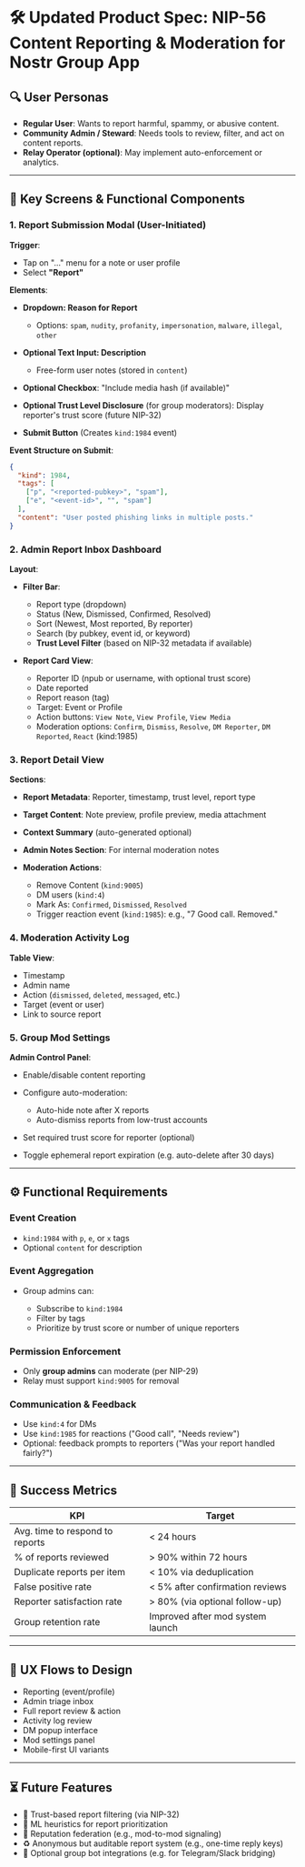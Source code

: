 # 🛠️ Updated Product Spec: NIP-56 Content Reporting & Moderation for Nostr Group App

## 🔍 User Personas

* **Regular User**: Wants to report harmful, spammy, or abusive content.
* **Community Admin / Steward**: Needs tools to review, filter, and act on content reports.
* **Relay Operator (optional)**: May implement auto-enforcement or analytics.

---

## 🧹 Key Screens & Functional Components

### 1. **Report Submission Modal** (User-Initiated)

**Trigger**:

* Tap on "..." menu for a note or user profile
* Select **"Report"**

**Elements**:

* **Dropdown: Reason for Report**

  * Options: `spam`, `nudity`, `profanity`, `impersonation`, `malware`, `illegal`, `other`
* **Optional Text Input: Description**

  * Free-form user notes (stored in `content`)
* **Optional Checkbox**: "Include media hash (if available)"
* **Optional Trust Level Disclosure** (for group moderators): Display reporter's trust score (future NIP-32)
* **Submit Button** (Creates `kind:1984` event)

**Event Structure on Submit**:

```json
{
  "kind": 1984,
  "tags": [
    ["p", "<reported-pubkey>", "spam"],
    ["e", "<event-id>", "", "spam"]
  ],
  "content": "User posted phishing links in multiple posts."
}
```

### 2. **Admin Report Inbox Dashboard**

**Layout**:

* **Filter Bar**:

  * Report type (dropdown)
  * Status (New, Dismissed, Confirmed, Resolved)
  * Sort (Newest, Most reported, By reporter)
  * Search (by pubkey, event id, or keyword)
  * **Trust Level Filter** (based on NIP-32 metadata if available)

* **Report Card View**:

  * Reporter ID (npub or username, with optional trust score)
  * Date reported
  * Report reason (tag)
  * Target: Event or Profile
  * Action buttons: `View Note`, `View Profile`, `View Media`
  * Moderation options: `Confirm`, `Dismiss`, `Resolve`, `DM Reporter`, `DM Reported`, `React` (kind:1985)

### 3. **Report Detail View**

**Sections**:

* **Report Metadata**: Reporter, timestamp, trust level, report type
* **Target Content**: Note preview, profile preview, media attachment
* **Context Summary** (auto-generated optional)
* **Admin Notes Section**: For internal moderation notes
* **Moderation Actions**:

  * Remove Content (`kind:9005`)
  * DM users (`kind:4`)
  * Mark As: `Confirmed`, `Dismissed`, `Resolved`
  * Trigger reaction event (`kind:1985`): e.g., "7 Good call. Removed."

### 4. **Moderation Activity Log**

**Table View**:

* Timestamp
* Admin name
* Action (`dismissed`, `deleted`, `messaged`, etc.)
* Target (event or user)
* Link to source report

### 5. **Group Mod Settings**

**Admin Control Panel**:

* Enable/disable content reporting
* Configure auto-moderation:

  * Auto-hide note after X reports
  * Auto-dismiss reports from low-trust accounts
* Set required trust score for reporter (optional)
* Toggle ephemeral report expiration (e.g. auto-delete after 30 days)

---

## ⚙️ Functional Requirements

### Event Creation

* `kind:1984` with `p`, `e`, or `x` tags
* Optional `content` for description

### Event Aggregation

* Group admins can:

  * Subscribe to `kind:1984`
  * Filter by tags
  * Prioritize by trust score or number of unique reporters

### Permission Enforcement

* Only **group admins** can moderate (per NIP-29)
* Relay must support `kind:9005` for removal

### Communication & Feedback

* Use `kind:4` for DMs
* Use `kind:1985` for reactions ("Good call", "Needs review")
* Optional: feedback prompts to reporters ("Was your report handled fairly?")

---

## 🧪 Success Metrics

| KPI                             | Target                           |
| ------------------------------- | -------------------------------- |
| Avg. time to respond to reports | < 24 hours                       |
| % of reports reviewed           | > 90% within 72 hours            |
| Duplicate reports per item      | < 10% via deduplication          |
| False positive rate             | < 5% after confirmation reviews  |
| Reporter satisfaction rate      | > 80% (via optional follow-up)   |
| Group retention rate            | Improved after mod system launch |

---

## 🔬 UX Flows to Design

* Reporting (event/profile)
* Admin triage inbox
* Full report review & action
* Activity log review
* DM popup interface
* Mod settings panel
* Mobile-first UI variants

---

## ⏳ Future Features

* 🔖 Trust-based report filtering (via NIP-32)
* 🧠 ML heuristics for report prioritization
* 🚀 Reputation federation (e.g., mod-to-mod signaling)
* ♻️ Anonymous but auditable report system (e.g., one-time reply keys)
* 🧨 Optional group bot integrations (e.g. for Telegram/Slack bridging)
